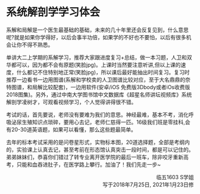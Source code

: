 # 系统解剖学学习体会

系解和局解是一个医生最基础的基础，未来的几十年里还会反复见到，什么意思呢?就是如果你学得好，以后会事半功倍，如果学的不好也不要怕，以后有很多机会让你不得不熟悉。

单讲大二上学期的系解学习，推荐大家跟进度复习+总结，做一本习题，人卫和双华都可以，因为都不会有原题(笑脸jpg)。上课时当然要注意听讲,但以上课的速度，什么都记不住特别地正常(笑脸jpg)，所以课后最好能抽出时间复习。复习时推荐一边看书一边用图谱(系解和学校卖的人卫图谱比较对应，至于大名鼎鼎的奈特图谱，和局解比较配套)，一边用软件(安卓/iOS 免费版3Dbody或者iOs收费版2018图集)。另外，通过中南大学图书馆中文数据库《超星名师讲坛视频库》系统解剖学凌树才，可观看视频学习，个人觉得讲得很不错。

考试的话，首先要说，老师没有要难为我们的意思。神经最难，基本不考，消化呼吸泌尿生殖知识点琐碎，要用心去记，老师仁慈得一匹。16级我们班是零挂科,会有20-30道英语题，如果可以看懂，那么这些题最简单。

去年的标本考试采用的是问卷星形式，实物标本图，20道选择题，全部是考纲内的，实验课上认真去记，甚至考前在形态馆认真突击一段时间，都是可以记住的。弟弟妹妹们，恭喜你们错过了转专业离开医学院的最后一班车，除非咬牙重新高考，只能和血吞进肚子，在医学路上攀行。加油了！我们先走一步~

<p align="right">临五1603 S学姐<br/>写于2018年7月25日, 2021年1月23日修</p>
